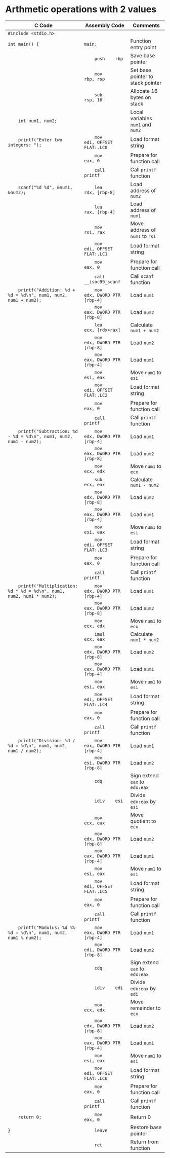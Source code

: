 # Arthmetic operations with 2 values

| C Code | Assembly Code | Comments |
|--------|----------------|----------|
| `#include <stdio.h>` | | |
| `int main() {` | `main:` | Function entry point |
| | `    push    rbp` | Save base pointer |
| | `    mov     rbp, rsp` | Set base pointer to stack pointer |
| | `    sub     rsp, 16` | Allocate 16 bytes on stack |
| `    int num1, num2;` | | Local variables `num1` and `num2` |
| `    printf("Enter two integers: ");` | `    mov     edi, OFFSET FLAT:.LC0` | Load format string |
| | `    mov     eax, 0` | Prepare for function call |
| | `    call    printf` | Call `printf` function |
| `    scanf("%d %d", &num1, &num2);` | `    lea     rdx, [rbp-8]` | Load address of `num2` |
| | `    lea     rax, [rbp-4]` | Load address of `num1` |
| | `    mov     rsi, rax` | Move address of `num1` to `rsi` |
| | `    mov     edi, OFFSET FLAT:.LC1` | Load format string |
| | `    mov     eax, 0` | Prepare for function call |
| | `    call    __isoc99_scanf` | Call `scanf` function |
| `    printf("Addition: %d + %d = %d\n", num1, num2, num1 + num2);` | `    mov     edx, DWORD PTR [rbp-4]` | Load `num1` |
| | `    mov     eax, DWORD PTR [rbp-8]` | Load `num2` |
| | `    lea     ecx, [rdx+rax]` | Calculate `num1 + num2` |
| | `    mov     edx, DWORD PTR [rbp-8]` | Load `num2` |
| | `    mov     eax, DWORD PTR [rbp-4]` | Load `num1` |
| | `    mov     esi, eax` | Move `num1` to `esi` |
| | `    mov     edi, OFFSET FLAT:.LC2` | Load format string |
| | `    mov     eax, 0` | Prepare for function call |
| | `    call    printf` | Call `printf` function |
| `    printf("Subtraction: %d - %d = %d\n", num1, num2, num1 - num2);` | `    mov     edx, DWORD PTR [rbp-4]` | Load `num1` |
| | `    mov     eax, DWORD PTR [rbp-8]` | Load `num2` |
| | `    mov     ecx, edx` | Move `num1` to `ecx` |
| | `    sub     ecx, eax` | Calculate `num1 - num2` |
| | `    mov     edx, DWORD PTR [rbp-8]` | Load `num2` |
| | `    mov     eax, DWORD PTR [rbp-4]` | Load `num1` |
| | `    mov     esi, eax` | Move `num1` to `esi` |
| | `    mov     edi, OFFSET FLAT:.LC3` | Load format string |
| | `    mov     eax, 0` | Prepare for function call |
| | `    call    printf` | Call `printf` function |
| `    printf("Multiplication: %d * %d = %d\n", num1, num2, num1 * num2);` | `    mov     edx, DWORD PTR [rbp-4]` | Load `num1` |
| | `    mov     eax, DWORD PTR [rbp-8]` | Load `num2` |
| | `    mov     ecx, edx` | Move `num1` to `ecx` |
| | `    imul    ecx, eax` | Calculate `num1 * num2` |
| | `    mov     edx, DWORD PTR [rbp-8]` | Load `num2` |
| | `    mov     eax, DWORD PTR [rbp-4]` | Load `num1` |
| | `    mov     esi, eax` | Move `num1` to `esi` |
| | `    mov     edi, OFFSET FLAT:.LC4` | Load format string |
| | `    mov     eax, 0` | Prepare for function call |
| | `    call    printf` | Call `printf` function |
| `    printf("Division: %d / %d = %d\n", num1, num2, num1 / num2);` | `    mov     eax, DWORD PTR [rbp-4]` | Load `num1` |
| | `    mov     esi, DWORD PTR [rbp-8]` | Load `num2` |
| | `    cdq` | Sign extend `eax` to `edx:eax` |
| | `    idiv    esi` | Divide `edx:eax` by `esi` |
| | `    mov     ecx, eax` | Move quotient to `ecx` |
| | `    mov     edx, DWORD PTR [rbp-8]` | Load `num2` |
| | `    mov     eax, DWORD PTR [rbp-4]` | Load `num1` |
| | `    mov     esi, eax` | Move `num1` to `esi` |
| | `    mov     edi, OFFSET FLAT:.LC5` | Load format string |
| | `    mov     eax, 0` | Prepare for function call |
| | `    call    printf` | Call `printf` function |
| `    printf("Modulus: %d %% %d = %d\n", num1, num2, num1 % num2);` | `    mov     eax, DWORD PTR [rbp-4]` | Load `num1` |
| | `    mov     edi, DWORD PTR [rbp-8]` | Load `num2` |
| | `    cdq` | Sign extend `eax` to `edx:eax` |
| | `    idiv    edi` | Divide `edx:eax` by `edi` |
| | `    mov     ecx, edx` | Move remainder to `ecx` |
| | `    mov     edx, DWORD PTR [rbp-8]` | Load `num2` |
| | `    mov     eax, DWORD PTR [rbp-4]` | Load `num1` |
| | `    mov     esi, eax` | Move `num1` to `esi` |
| | `    mov     edi, OFFSET FLAT:.LC6` | Load format string |
| | `    mov     eax, 0` | Prepare for function call |
| | `    call    printf` | Call `printf` function |
| `    return 0;` | `    mov     eax, 0` | Return 0 |
| `}` | `    leave` | Restore base pointer |
| | `    ret` | Return from function |
